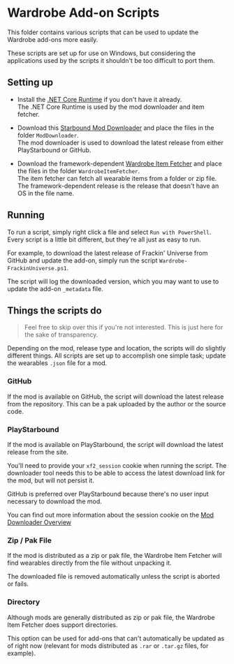 # Wardrobe Add-on Scripts

This folder contains various scripts that can be used to update the Wardrobe add-ons more easily.

These scripts are set up for use on Windows, but considering the applications used by the scripts it shouldn't be too difficult to port them.

## Setting up

* Install the [.NET Core Runtime](https://www.microsoft.com/net/download/Windows/run) if you don't have it already.  
The .NET Core Runtime is used by the mod downloader and item fetcher.

* Download this [Starbound Mod Downloader](https://github.com/Silverfeelin/Starbound-ModDownloader/releases) and place the files in the folder `ModDownloader`.  
The mod downloader is used to download the latest release from either PlayStarbound or GitHub.

* Download the framework-dependent [Wardrobe Item Fetcher](https://github.com/Silverfeelin/Starbound-WardrobeItemFetcher/releases) and place the files in the folder `WardrobeItemFetcher`.  
The item fetcher can fetch all wearable items from a folder or zip file.  
The framework-dependent release is the release that doesn't have an OS in the file name.

## Running

To run a script, simply right click a file and select `Run with PowerShell`. Every script is a little bit different, but they're all just as easy to run.

For example, to download the latest release of Frackin' Universe from GitHub and update the add-on, simply run the script `Wardrobe-FrackinUniverse.ps1`.

The script will log the downloaded version, which you may want to use to update the add-on `_metadata` file.

## Things the scripts do

> Feel free to skip over this if you're not interested. This is just here for the sake of transparency.

Depending on the mod, release type and location, the scripts will do slightly different things. All scripts are set up to accomplish one simple task; update the wearables `.json` file for a mod.

### GitHub

If the mod is available on GitHub, the script will download the latest release from the repository. This can be a pak uploaded by the author or the source code.

### PlayStarbound

If the mod is available on PlayStarbound, the script will download the latest release from the site.

You'll need to provide your `xf2_session` cookie when running the script. The downloader tool needs this to be able to access the latest download link for the mod, but will not persist it.

GitHub is preferred over PlayStarbound because there's no user input necessary to download the mod.

You can find out more information about the session cookie on the [Mod Downloader Overview](https://github.com/Silverfeelin/Starbound-ModDownloader#finding-your-xf2_session-cookie.)

### Zip / Pak File

If the mod is distributed as a zip or pak file, the Wardrobe Item Fetcher will find wearables directly from the file without unpacking it.

The downloaded file is removed automatically unless the script is aborted or fails.

### Directory

Although mods are generally distributed as zip or pak file, the Wardrobe Item Fetcher does support directories.

This option can be used for add-ons that can't automatically be updated as of right now (relevant for mods distributed as `.rar` or `.tar.gz` files, for example).
